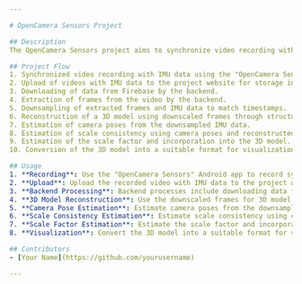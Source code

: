 ```yaml
---

# OpenCamera Sensors Project

## Description
The OpenCamera Sensors project aims to synchronize video recording with Inertial Measurement Unit (IMU) data through an Android app called "OpenCamera Sensors." The recorded videos, along with the IMU data, are uploaded to a website where the data is stored in Firebase. The backend of the system then downloads the data from Firebase, extracts frames from the video, and applies downsampling to both the extracted frames and IMU data to match their timestamps. The downsampled frames are used to reconstruct a 3D model using structure from motion (SfM) techniques. Additionally, camera poses are estimated from the downsampled IMU data. The scale consistency of the reconstructed 3D model is then estimated using the camera poses and other data obtained after reconstruction. Finally, the system estimates the scale factor and incorporates it into the 3D model, converting it into a suitable format for visualization and providing it to the frontend.

## Project Flow
1. Synchronized video recording with IMU data using the "OpenCamera Sensors" Android app.
2. Upload of videos with IMU data to the project website for storage in Firebase.
3. Downloading of data from Firebase by the backend.
4. Extraction of frames from the video by the backend.
5. Downsampling of extracted frames and IMU data to match timestamps.
6. Reconstruction of a 3D model using downscaled frames through structure from motion.
7. Estimation of camera poses from the downsampled IMU data.
8. Estimation of scale consistency using camera poses and reconstructed data.
9. Estimation of the scale factor and incorporation into the 3D model.
10. Conversion of the 3D model into a suitable format for visualization and provision to the frontend.

## Usage
1. **Recording**: Use the "OpenCamera Sensors" Android app to record synchronized video with IMU data.
2. **Upload**: Upload the recorded video with IMU data to the project website.
3. **Backend Processing**: Backend processes include downloading data from Firebase, extracting frames, and downsampling data.
4. **3D Model Reconstruction**: Use the downscaled frames for 3D model reconstruction using SfM techniques.
5. **Camera Pose Estimation**: Estimate camera poses from the downsampled IMU data.
6. **Scale Consistency Estimation**: Estimate scale consistency using camera poses and reconstructed data.
7. **Scale Factor Estimation**: Estimate the scale factor and incorporate it into the 3D model.
8. **Visualization**: Convert the 3D model into a suitable format for visualization and provide it to the frontend.

## Contributors
- [Your Name](https://github.com/yourusername)

---
```

